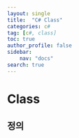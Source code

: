 ```yaml
---
layout: single
title:  "C# Class"
categories: c#
tag: [c#, class]
toc: true
author_profile: false
sidebar:
    nav: "docs"
search: true
---
```


# Class
## 정의